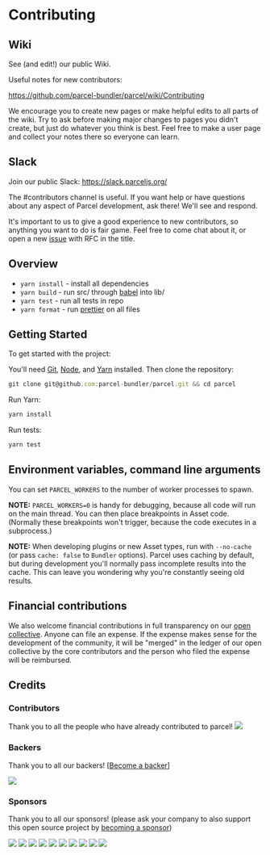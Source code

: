 # Contributing

## Wiki

See (and edit!) our public Wiki.

Useful notes for new contributors:

https://github.com/parcel-bundler/parcel/wiki/Contributing

We encourage you to create new pages or make helpful edits to all parts of the wiki. Try to ask before making major changes to pages you didn't create, but just do whatever you think is best. Feel free to make a user page and collect your notes there so everyone can learn.

## Slack

Join our public Slack: https://slack.parceljs.org/

The #contributors channel is useful. If you want help or have questions about any aspect of Parcel development, ask there! We'll see and respond.

It's important to us to give a good experience to new contributors, so anything you want to do is fair game. Feel free to come chat about it, or open a new [issue](https://github.com/parcel-bundler/parcel/issues/new) with RFC in the title.

## Overview

* `yarn install` - install all dependencies
* `yarn build` - run src/ through [babel] into lib/
* `yarn test` - run all tests in repo
* `yarn format` - run [prettier] on all files

## Getting Started

To get started with the project:

You'll need [Git], [Node], and [Yarn] installed. Then clone the repository:

```js
git clone git@github.com:parcel-bundler/parcel.git && cd parcel
```

Run Yarn:

```js
yarn install
```

Run tests:

```js
yarn test
```

[babel]: http://babeljs.io/
[prettier]: https://prettier.io/
[git]: https://git-scm.com/
[node]: https://nodejs.org/
[yarn]: https://yarnpkg.com/

## Environment variables, command line arguments

You can set `PARCEL_WORKERS` to the number of worker processes to spawn.

**NOTE:** `PARCEL_WORKERS=0` is handy for debugging, because all code will run on the main thread. You can then place breakpoints in Asset code. (Normally these breakpoints won't trigger, because the code executes in a subprocess.)

**NOTE:** When developing plugins or new Asset types, run with `--no-cache` (or pass `cache: false` to `Bundler` options). Parcel uses caching by default, but during development you'll normally pass incomplete results into the cache. This can leave you wondering why you're constantly seeing old results.

## Financial contributions

We also welcome financial contributions in full transparency on our [open collective](https://opencollective.com/parcel).
Anyone can file an expense. If the expense makes sense for the development of the community, it will be "merged" in the ledger of our open collective by the core contributors and the person who filed the expense will be reimbursed.

## Credits

### Contributors

Thank you to all the people who have already contributed to parcel!
<a href="graphs/contributors"><img src="https://opencollective.com/parcel/contributors.svg?width=890" /></a>

### Backers

Thank you to all our backers! [[Become a backer](https://opencollective.com/parcel#backer)]

<a href="https://opencollective.com/parcel#backers" target="_blank"><img src="https://opencollective.com/parcel/backers.svg?width=890"></a>

### Sponsors

Thank you to all our sponsors! (please ask your company to also support this open source project by [becoming a sponsor](https://opencollective.com/parcel#sponsor))

<a href="https://opencollective.com/parcel/sponsor/0/website" target="_blank"><img src="https://opencollective.com/parcel/sponsor/0/avatar.svg"></a>
<a href="https://opencollective.com/parcel/sponsor/1/website" target="_blank"><img src="https://opencollective.com/parcel/sponsor/1/avatar.svg"></a>
<a href="https://opencollective.com/parcel/sponsor/2/website" target="_blank"><img src="https://opencollective.com/parcel/sponsor/2/avatar.svg"></a>
<a href="https://opencollective.com/parcel/sponsor/3/website" target="_blank"><img src="https://opencollective.com/parcel/sponsor/3/avatar.svg"></a>
<a href="https://opencollective.com/parcel/sponsor/4/website" target="_blank"><img src="https://opencollective.com/parcel/sponsor/4/avatar.svg"></a>
<a href="https://opencollective.com/parcel/sponsor/5/website" target="_blank"><img src="https://opencollective.com/parcel/sponsor/5/avatar.svg"></a>
<a href="https://opencollective.com/parcel/sponsor/6/website" target="_blank"><img src="https://opencollective.com/parcel/sponsor/6/avatar.svg"></a>
<a href="https://opencollective.com/parcel/sponsor/7/website" target="_blank"><img src="https://opencollective.com/parcel/sponsor/7/avatar.svg"></a>
<a href="https://opencollective.com/parcel/sponsor/8/website" target="_blank"><img src="https://opencollective.com/parcel/sponsor/8/avatar.svg"></a>
<a href="https://opencollective.com/parcel/sponsor/9/website" target="_blank"><img src="https://opencollective.com/parcel/sponsor/9/avatar.svg"></a>
